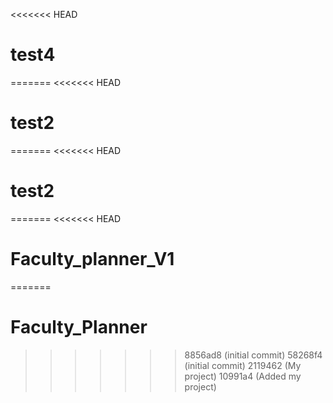 <<<<<<< HEAD
# test4
=======
<<<<<<< HEAD
# test2
=======
<<<<<<< HEAD
# test2
=======
<<<<<<< HEAD
# Faculty_planner_V1
=======
# Faculty_Planner
>>>>>>> 8856ad8 (initial commit)
>>>>>>> 58268f4 (initial commit)
>>>>>>> 2119462 (My project)
>>>>>>> 10991a4 (Added my project)
